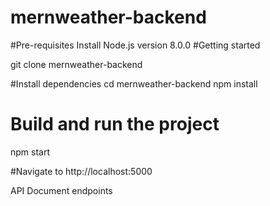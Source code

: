 # mernweather-backend

#Pre-requisites
Install Node.js version 8.0.0
#Getting started

git clone  <git lab template url> mernweather-backend

#Install dependencies
cd mernweather-backend
npm install
  
# Build and run the project
 npm start

 #Navigate to http://localhost:5000

API Document endpoints


